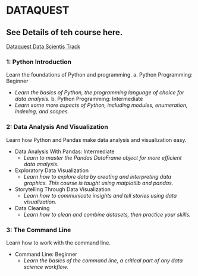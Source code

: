 # DATAQUEST
## See Details of teh course here.
[Dataquest Data Scientis Track](https://www.dataquest.io/path/data-scientist)

### 1: Python Introduction 
Learn the foundations of Python and programming.
a. Python Programming: Beginner
  * _Learn the basics of Python, the programming language of choice for data analysis._
b. Python Programming: Intermediate
  * _Learn some more aspects of Python, including modules, enumeration, indexing, and scopes._

### 2: Data Analysis And Visualization 
Learn how Python and Pandas make data analysis and visualization easy.
* Data Analysis With Pandas: Intermediate
  * _Learn to master the Pandas DataFrame object for more efficient data analysis._
* Exploratory Data Visualization
  * _Learn how to explore data by creating and interpreting data graphics. This course is taught using matplotlib and pandas._
* Storytelling Through Data Visualization
  * _Learn how to communicate insights and tell stories using data visualization._
* Data Cleaning
  * _Learn how to clean and combine datasets, then practice your skills._

### 3: The Command Line 
Learn how to work with the command line.
* Command Line: Beginner
  * _Learn the basics of the command line, a critical part of any data science workflow._

